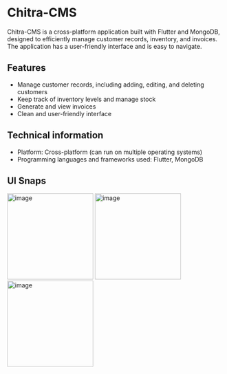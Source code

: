 # Chitra-CMS

Chitra-CMS is a cross-platform application built with Flutter and MongoDB, designed to efficiently manage customer records, inventory, and invoices. The application has a user-friendly interface and is easy to navigate.

## Features
- Manage customer records, including adding, editing, and deleting customers
- Keep track of inventory levels and manage stock
- Generate and view invoices
- Clean and user-friendly interface

## Technical information
- Platform: Cross-platform (can run on multiple operating systems)
- Programming languages and frameworks used: Flutter, MongoDB

## UI Snaps

<p float="left">
  <img width="200" alt="image" src="https://user-images.githubusercontent.com/90051370/169656874-c434c4c2-5f97-4ea5-b734-bd3488042de3.png">
  <img width="200" alt="image" src="https://user-images.githubusercontent.com/90051370/169656901-53632841-afb4-48c4-be8a-08feaabce6a7.png">
  <img width="200" alt="image" src="https://user-images.githubusercontent.com/90051370/169656915-08d8513b-7f54-4a59-af3a-876faa982efd.png">
  <img width="200" alt="image" src="https://user-images.githubusercontent.com/90051370/169656922-64e6c377-d514-4bd5-9890-cee9
